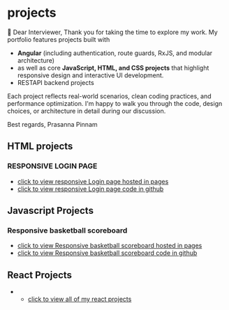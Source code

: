 # projects
👋 Dear Interviewer,
Thank you for taking the time to explore my work. My portfolio features projects built with 
- **Angular** (including authentication, route guards, RxJS, and modular architecture)
- as well as core **JavaScript, HTML, and CSS projects** that highlight responsive design and interactive UI development.
- RESTAPI backend projects 

Each project reflects real-world scenarios, clean coding practices, and performance optimization. I'm happy to walk you through the code, design choices, or architecture in detail during our discussion.

Best regards,
Prasanna Pinnam

## HTML projects
### RESPONSIVE LOGIN PAGE
- [click to view responsive Login page hosted in pages](https://prasannapinnam.github.io/scrimba-practice-html-css-login-page/)
- [click to view responsive Login page code in github](https://github.com/prasannapinnam/scrimba-practice-html-css-login-page/tree/main)

## Javascript Projects
### Responsive basketball scoreboard
- [click to view  Responsive basketball scoreboard hosted in pages](https://prasannapinnam.github.io/scrimba-js-practice-basics-basketball-scoreboard/)
- [click to view Responsive basketball scoreboard code in github](https://github.com/prasannapinnam/scrimba-js-practice-basics-basketball-scoreboard)

## React Projects
- - [click to view all of my react projects](https://github.com/prasannapinnam/react-projects)
